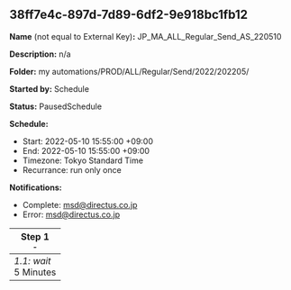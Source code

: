 ## 38ff7e4c-897d-7d89-6df2-9e918bc1fb12

**Name** (not equal to External Key)**:** JP_MA_ALL_Regular_Send_AS_220510

**Description:** n/a

**Folder:** my automations/PROD/ALL/Regular/Send/2022/202205/

**Started by:** Schedule

**Status:** PausedSchedule

**Schedule:**

* Start: 2022-05-10 15:55:00 +09:00
* End: 2022-05-10 15:55:00 +09:00
* Timezone: Tokyo Standard Time
* Recurrance: run only once

**Notifications:**

* Complete: msd@directus.co.jp
* Error: msd@directus.co.jp

| Step 1<br>_<small>-</small>_ |
| --- |
| _1.1: wait_<br>5 Minutes |
